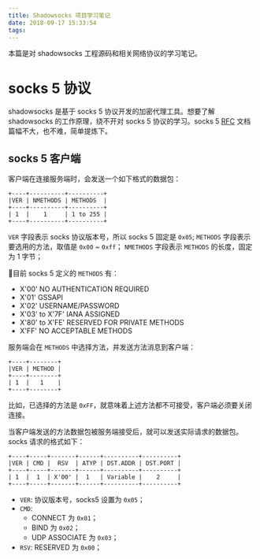 ```yaml
---
title: Shadowsocks 项目学习笔记
date: 2018-09-17 15:33:54
tags:
---
```


本篇是对 shadowsocks 工程源码和相关网络协议的学习笔记。

<!-- more -->

# socks 5 协议

shadowsocks 是基于 socks 5 协议开发的加密代理工具。想要了解 shadowsocks 的工作原理，绕不开对 socks 5 协议的学习。socks 5 [RFC](https://www.ietf.org/rfc/rfc1928.txt) 文档篇幅不大，也不难，简单提炼下。

## socks 5 客户端

客户端在连接服务端时，会发送一个如下格式的数据包：

```
+----+----------+----------+
|VER | NMETHODS | METHODS  |
+----+----------+----------+
| 1  |    1     | 1 to 255 |
+----+----------+----------+
```

`VER` 字段表示 socks 协议版本号，所以 socks 5 固定是 `0x05`;
`METHODS` 字段表示要选用的方法，取值是 `0x00` ~ `0xff`；
`NMETHODS` 字段表示 `METHODS` 的长度，固定为 1 字节；


目前 socks 5 定义的 `METHODS` 有：

- X'00' NO AUTHENTICATION REQUIRED
- X'01' GSSAPI
- X'02' USERNAME/PASSWORD
- X'03' to X'7F' IANA ASSIGNED
- X'80' to X'FE' RESERVED FOR PRIVATE METHODS
- X'FF' NO ACCEPTABLE METHODS

服务端会在 `METHODS` 中选择方法，并发送方法消息到客户端：

```
+----+--------+
|VER | METHOD |
+----+--------+
| 1  |   1    |
+----+--------+
```

比如，已选择的方法是 `0xFF`，就意味着上述方法都不可接受，客户端必须要关闭连接。


当客户端发送的方法数据包被服务端接受后，就可以发送实际请求的数据包。socks 请求的格式如下：

```
+----+-----+-------+------+----------+----------+
|VER | CMD |  RSV  | ATYP | DST.ADDR | DST.PORT |
+----+-----+-------+------+----------+----------+
| 1  |  1  | X'00' |  1   | Variable |    2     |
+----+-----+-------+------+----------+----------+
```

- `VER`: 协议版本号，socks5 设置为 `0x05`；
- `CMD`: 
  - CONNECT 为 `0x01`；
  - BIND 为 `0x02`；
  - UDP ASSOCIATE 为 `0x03`；
- `RSV`: RESERVED 为 `0x00`；